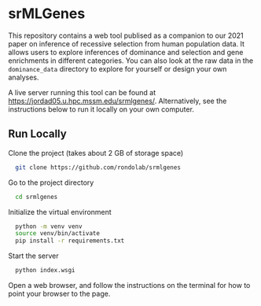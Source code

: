 
# srMLGenes

This repository contains a web tool publised as a companion to our 2021 paper on inference of recessive selection from human population data. It allows users to explore inferences of dominance and selection and gene 
enrichments in different categories. You can also look at the raw data in the `dominance_data` directory to explore for yourself or design your own analyses.

A live server running this tool can be found at https://jordad05.u.hpc.mssm.edu/srmlgenes/.
Alternatively, see the instructions below to run it locally on your own computer.
## Run Locally

Clone the project (takes about 2 GB of storage space)

```bash
  git clone https://github.com/rondolab/srmlgenes
```

Go to the project directory

```bash
  cd srmlgenes
```

Initialize the virtual environment

```bash
  python -m venv venv
  source venv/bin/activate
  pip install -r requirements.txt
```

Start the server

```bash
  python index.wsgi
```
Open a web browser, and follow the instructions on the terminal for how to 
point your browser to the page.
  
